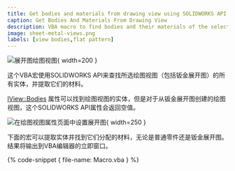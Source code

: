 ```yaml
---
title: Get bodies and materials from drawing view using SOLIDWORKS API
caption: Get Bodies And Materials From Drawing View
description: VBA macro to find bodies and their materials of the selected drawing view (including sheet metal flat pattern) using SOLIDWORKS API
image: sheet-metal-views.png
labels: [view bodies,flat pattern]
---
```


![展开图绘图视图](sheet-metal-views.png){ width=200 }

这个VBA宏使用SOLIDWORKS API来查找所选绘图视图（包括钣金展开图）的所有实体，并提取它们的材料。

[IView::Bodies](https://help.solidworks.com/2017/english/api/sldworksapi/solidworks.interop.sldworks~solidworks.interop.sldworks.iview~bodies.html) 属性可以找到绘图视图的实体，但是对于从钣金展开图创建的绘图视图，这个SOLIDWORKS API属性会返回空值。

![在绘图视图属性页面中设置展开图](flat-pattern-view-settings.png){ width=250 }

下面的宏可以提取实体并找到它们分配的材料，无论是普通零件还是钣金展开图。结果将输出到VBA编辑器的立即窗口。

{% code-snippet { file-name: Macro.vba } %}
